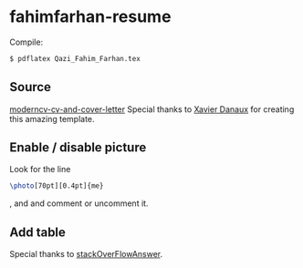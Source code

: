# fahimfarhan-resume

Compile:

```bash
$ pdflatex Qazi_Fahim_Farhan.tex
```

## Source

[moderncv-cv-and-cover-letter](https://www.latextemplates.com/template/moderncv-cv-and-cover-letter)
Special thanks to [Xavier Danaux](https://github.com/xdanaux) for creating this amazing template.

## Enable / disable picture

Look for the line

```tex
\photo[70pt][0.4pt]{me}
```

, and and comment or uncomment it.

## Add table

Special thanks to [stackOverFlowAnswer](https://tex.stackexchange.com/a/461102/195209).
